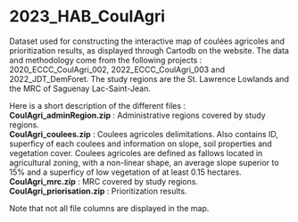 # 2023_HAB_CoulAgri
Dataset used for constructing the interactive map of coulées agricoles and prioritization results, as displayed through Cartodb on the website. The data and methodology come from the following projects : 2020_ECCC_CoulAgri_002, 2022_ECCC_CoulAgri_003 and 2022_JDT_DemForet. The study regions are the St. Lawrence Lowlands and the MRC of Saguenay Lac-Saint-Jean. 

Here is a short description of the different files : \
**CoulAgri_adminRegion.zip** : Administrative regions covered by study regions. \
**CoulAgri_coulees.zip** : Coulees agricoles delimitations. Also contains ID, superficy of each coulees and information on slope, soil properties and vegetation cover. Coulees agricoles are defined as fallows located in agricultural zoning, with a non-linear shape, an average slope superior to 15% and a superficy of low vegetation of at least 0.15 hectares.\
**CoulAgri_mrc.zip** : MRC covered by study regions. \
**CoulAgri_priorisation.zip** : Prioritization results. 

Note that not all file columns are displayed in the map. 

